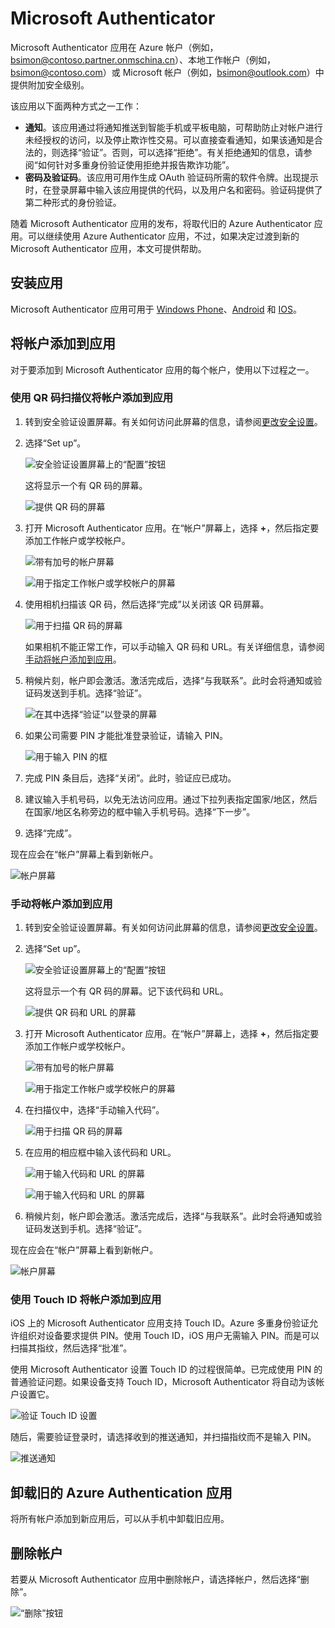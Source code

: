 <properties
    pageTitle="手机版 Microsoft Authenticator 应用 | Azure"
    description="了解如何升级到最新版本的 Azure Authenticator。"
    services="multi-factor-authentication"
    documentationcenter=""
    author="kgremban"
    manager="femila"
    editor="curtland" />
    
<tags
    ms.assetid="3065a1ee-f253-41f0-a68d-2bd84af5ffba"
    ms.service="multi-factor-authentication"
    ms.workload="identity"
    ms.tgt_pltfrm="na"
    ms.devlang="na"
    ms.topic="article"
    ms.date="12/15/2016"
    wacn.date="02/20/2017"
    ms.author="kgremban" />  


# Microsoft Authenticator
Microsoft Authenticator 应用在 Azure 帐户（例如，bsimon@contoso.partner.onmschina.cn）、本地工作帐户（例如，bsimon@contoso.com）或 Microsoft 帐户（例如，bsimon@outlook.com）中提供附加安全级别。

该应用以下面两种方式之一工作：

- **通知**。该应用通过将通知推送到智能手机或平板电脑，可帮助防止对帐户进行未经授权的访问，以及停止欺诈性交易。可以直接查看通知，如果该通知是合法的，则选择“验证”。否则，可以选择“拒绝”。有关拒绝通知的信息，请参阅“如何针对多重身份验证使用拒绝并报告欺诈功能”。
- **密码及验证码**。该应用可用作生成 OAuth 验证码所需的软件令牌。出现提示时，在登录屏幕中输入该应用提供的代码，以及用户名和密码。验证码提供了第二种形式的身份验证。

随着 Microsoft Authenticator 应用的发布，将取代旧的 Azure Authenticator 应用。可以继续使用 Azure Authenticator 应用，不过，如果决定过渡到新的 Microsoft Authenticator 应用，本文可提供帮助。

## 安装应用
Microsoft Authenticator 应用可用于 [Windows Phone](http://go.microsoft.com/fwlink/?Linkid=825071)、[Android](http://go.microsoft.com/fwlink/?Linkid=825072) 和 [IOS](http://go.microsoft.com/fwlink/?Linkid=825073)。

## 将帐户添加到应用
对于要添加到 Microsoft Authenticator 应用的每个帐户，使用以下过程之一。

### 使用 QR 码扫描仪将帐户添加到应用
1. 转到安全验证设置屏幕。有关如何访问此屏幕的信息，请参阅[更改安全设置](/documentation/articles/multi-factor-authentication-end-user-manage-settings/)。
2. 选择“Set up”。

    ![安全验证设置屏幕上的“配置”按钮](./media/authenticator-app-how-to/azureauthe.png)  


    这将显示一个有 QR 码的屏幕。

    ![提供 QR 码的屏幕](./media/authenticator-app-how-to/barcode2.png)  

3. 打开 Microsoft Authenticator 应用。在“帐户”屏幕上，选择 **+**，然后指定要添加工作帐户或学校帐户。

    ![带有加号的帐户屏幕](./media/authenticator-app-how-to/addaccount3.png)  


    ![用于指定工作帐户或学校帐户的屏幕](./media/authenticator-app-how-to/scan.png)  

4. 使用相机扫描该 QR 码，然后选择“完成”以关闭该 QR 码屏幕。

    ![用于扫描 QR 码的屏幕](./media/multi-factor-authentication-end-user-first-time/scan2.png)  


    如果相机不能正常工作，可以手动输入 QR 码和 URL。有关详细信息，请参阅[手动将帐户添加到应用](#add-an-account-to-the-app-manually)。
5. 稍候片刻，帐户即会激活。激活完成后，选择“与我联系”。此时会将通知或验证码发送到手机。选择“验证”。

    ![在其中选择“验证”以登录的屏幕](./media/authenticator-app-how-to/verify.png)  

6. 如果公司需要 PIN 才能批准登录验证，请输入 PIN。

    ![用于输入 PIN 的框](./media/multi-factor-authentication-end-user-first-time/scan3.png)  

7. 完成 PIN 条目后，选择“关闭”。此时，验证应已成功。
8. 建议输入手机号码，以免无法访问应用。通过下拉列表指定国家/地区，然后在国家/地区名称旁边的框中输入手机号码。选择“下一步”。
9. 选择“完成”。

现在应会在“帐户”屏幕上看到新帐户。

![帐户屏幕](./media/authenticator-app-how-to/accounts.png)  


### 手动将帐户添加到应用
1. 转到安全验证设置屏幕。有关如何访问此屏幕的信息，请参阅[更改安全设置](/documentation/articles/multi-factor-authentication-end-user-manage-settings/)。
2. 选择“Set up”。

    ![安全验证设置屏幕上的“配置”按钮](./media/authenticator-app-how-to/azureauthe.png)  


    这将显示一个有 QR 码的屏幕。记下该代码和 URL。

    ![提供 QR 码和 URL 的屏幕](./media/authenticator-app-how-to/barcode2.png)  

3. 打开 Microsoft Authenticator 应用。在“帐户”屏幕上，选择 **+**，然后指定要添加工作帐户或学校帐户。

    ![带有加号的帐户屏幕](./media/authenticator-app-how-to/addaccount3.png)  


    ![用于指定工作帐户或学校帐户的屏幕](./media/authenticator-app-how-to/scan.png)  

4. 在扫描仪中，选择“手动输入代码”。

    ![用于扫描 QR 码的屏幕](./media/multi-factor-authentication-end-user-first-time/scan2.png)  

5. 在应用的相应框中输入该代码和 URL。

    ![用于输入代码和 URL 的屏幕](./media/authenticator-app-how-to/manual.png)  


    ![用于输入代码和 URL 的屏幕](./media/authenticator-app-how-to/addaccount2.png)  

6. 稍候片刻，帐户即会激活。激活完成后，选择“与我联系”。此时会将通知或验证码发送到手机。选择“验证”。

现在应会在“帐户”屏幕上看到新帐户。

![帐户屏幕](./media/authenticator-app-how-to/accounts.png)  


### 使用 Touch ID 将帐户添加到应用
iOS 上的 Microsoft Authenticator 应用支持 Touch ID。Azure 多重身份验证允许组织对设备要求提供 PIN。使用 Touch ID，iOS 用户无需输入 PIN。而是可以扫描其指纹，然后选择“批准”。

使用 Microsoft Authenticator 设置 Touch ID 的过程很简单。已完成使用 PIN 的普通验证问题。如果设备支持 Touch ID，Microsoft Authenticator 将自动为该帐户设置它。

![验证 Touch ID 设置](./media/authenticator-app-how-to/touchid1.png)  


随后，需要验证登录时，请选择收到的推送通知，并扫描指纹而不是输入 PIN。

![推送通知](./media/authenticator-app-how-to/touchid2.png)  


## 卸载旧的 Azure Authentication 应用
将所有帐户添加到新应用后，可以从手机中卸载旧应用。

## 删除帐户
若要从 Microsoft Authenticator 应用中删除帐户，请选择帐户，然后选择“删除”。

![“删除”按钮](./media/authenticator-app-how-to/remove.png)  

<!---HONumber=Mooncake_0213_2017-->
